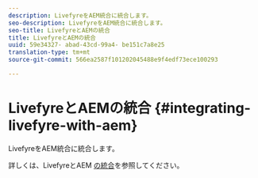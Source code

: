 ```yaml
---
description: LivefyreをAEM統合に統合します。
seo-description: LivefyreをAEM統合に統合します。
seo-title: LivefyreとAEMの統合
title: LivefyreとAEMの統合
uuid: 59e34327- abad-43cd-99a4- be151c7a8e25
translation-type: tm+mt
source-git-commit: 566ea2587f101202045488e9f4edf73ece100293

---
```



# LivefyreとAEMの統合 {#integrating-livefyre-with-aem}

LivefyreをAEM統合に統合します。

詳しくは、LivefyreとAEM [の統合](https://helpx.adobe.com/experience-manager/6-3/sites/administering/using/livefyre.html)を参照してください。
